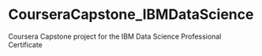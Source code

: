 # CourseraCapstone_IBMDataScience
Coursera Capstone project for the IBM Data Science Professional Certificate
